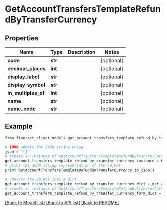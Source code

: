 # GetAccountTransfersTemplateRefundByTransferCurrency


## Properties

Name | Type | Description | Notes
------------ | ------------- | ------------- | -------------
**code** | **str** |  | [optional] 
**decimal_places** | **int** |  | [optional] 
**display_label** | **str** |  | [optional] 
**display_symbol** | **str** |  | [optional] 
**in_multiples_of** | **int** |  | [optional] 
**name** | **str** |  | [optional] 
**name_code** | **str** |  | [optional] 

## Example

```python
from fineract_client.models.get_account_transfers_template_refund_by_transfer_currency import GetAccountTransfersTemplateRefundByTransferCurrency

# TODO update the JSON string below
json = "{}"
# create an instance of GetAccountTransfersTemplateRefundByTransferCurrency from a JSON string
get_account_transfers_template_refund_by_transfer_currency_instance = GetAccountTransfersTemplateRefundByTransferCurrency.from_json(json)
# print the JSON string representation of the object
print GetAccountTransfersTemplateRefundByTransferCurrency.to_json()

# convert the object into a dict
get_account_transfers_template_refund_by_transfer_currency_dict = get_account_transfers_template_refund_by_transfer_currency_instance.to_dict()
# create an instance of GetAccountTransfersTemplateRefundByTransferCurrency from a dict
get_account_transfers_template_refund_by_transfer_currency_form_dict = get_account_transfers_template_refund_by_transfer_currency.from_dict(get_account_transfers_template_refund_by_transfer_currency_dict)
```
[[Back to Model list]](../README.md#documentation-for-models) [[Back to API list]](../README.md#documentation-for-api-endpoints) [[Back to README]](../README.md)


